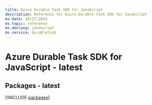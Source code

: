 ```yaml
---
title: Azure Durable Task SDK for JavaScript
description: Reference for Azure Durable Task SDK for JavaScript
ms.date: 10/27/2025
ms.topic: reference
ms.devlang: javascript
ms.service: durabletask
---
```

# Azure Durable Task SDK for JavaScript - latest
## Packages - latest
[!INCLUDE [packages](durable-task-index.md)]